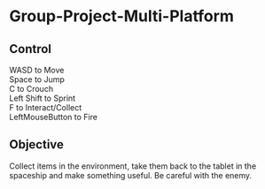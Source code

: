 # Group-Project-Multi-Platform
 
## Control 

WASD to Move  
Space to Jump  
C to Crouch  
Left Shift to Sprint  
F to Interact/Collect  
LeftMouseButton to Fire

## Objective
Collect items in the environment, take them back to the tablet in the spaceship and make something useful. Be careful with the enemy.
